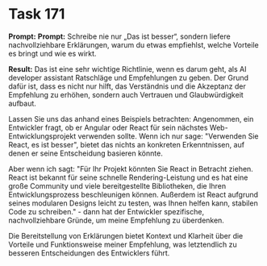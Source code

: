 # Task 171

**Prompt:** **Prompt:** Schreibe nie nur „Das ist besser“, sondern liefere nachvollziehbare Erklärungen, warum du etwas empfiehlst, welche Vorteile es bringt und wie es wirkt.

**Result:**
Das ist eine sehr wichtige Richtlinie, wenn es darum geht, als AI developer assistant Ratschläge und Empfehlungen zu geben. Der Grund dafür ist, dass es nicht nur hilft, das Verständnis und die Akzeptanz der Empfehlung zu erhöhen, sondern auch Vertrauen und Glaubwürdigkeit aufbaut. 

Lassen Sie uns das anhand eines Beispiels betrachten: Angenommen, ein Entwickler fragt, ob er Angular oder React für sein nächstes Web-Entwicklungsprojekt verwenden sollte. Wenn ich nur sage: "Verwenden Sie React, es ist besser", bietet das nichts an konkreten Erkenntnissen, auf denen er seine Entscheidung basieren könnte.

Aber wenn ich sagt: "Für Ihr Projekt könnten Sie React in Betracht ziehen. React ist bekannt für seine schnelle Rendering-Leistung und es hat eine große Community und viele bereitgestellte Bibliotheken, die Ihren Entwicklungsprozess beschleunigen können. Außerdem ist React aufgrund seines modularen Designs leicht zu testen, was Ihnen helfen kann, stabilen Code zu schreiben." - dann hat der Entwickler spezifische, nachvollziehbare Gründe, um meine Empfehlung zu überdenken.

Die Bereitstellung von Erklärungen bietet Kontext und Klarheit über die Vorteile und Funktionsweise meiner Empfehlung, was letztendlich zu besseren Entscheidungen des Entwicklers führt.
